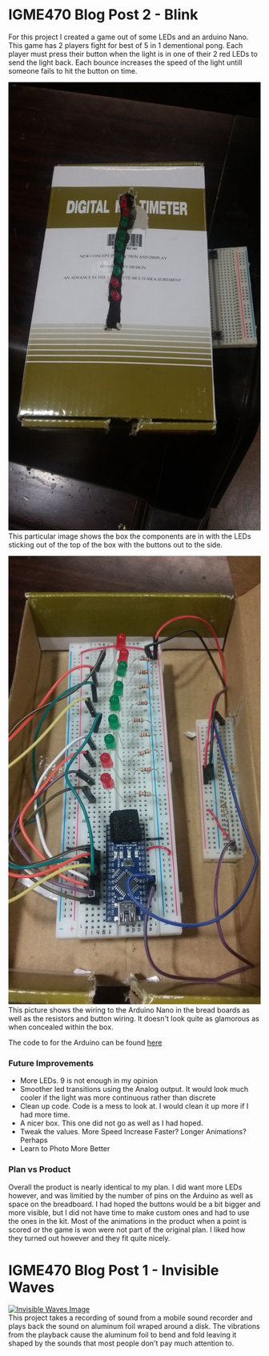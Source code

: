 # IGME470 Blog Post 2 - Blink
For this project I created a game out of some LEDs and an arduino Nano. This game has 2 players fight for best of 5  in 1 dementional pong. Each player must press their button when the light is in one of their 2 red LEDs to send the light back. Each bounce increases the speed of the light untill someone fails to hit the button on time.
 
![Boxed Image](https://github.com/BrokenScience/IGME470/blob/master/Images/BlinkBox.jpg)
This particular image shows the box the components are in with the LEDs sticking out of the top of the box with the buttons out to the side.
 
![UnBoxed Image](https://github.com/BrokenScience/IGME470/blob/master/Images/BlinkUnBox.jpg)
This picture shows the wiring to the Arduino Nano in the bread boards as well as the resistors and button wiring. It doesn't look quite as glamorous as when concealed within the box.
 
The code to for the Arduino can be found [here](https://github.com/BrokenScience/IGME470/blob/master/Projects/Blink.ino)

### Future Improvements
- More LEDs. 9 is not enough in my opinion
- Smoother led transitions using the Analog output. It would look much cooler if the light was more continuous rather than discrete
- Clean up code. Code is a mess to look at. I would clean it up more if I had more time.
-  A nicer box. This one did not go as well as I had hoped.
- Tweak the values. More Speed Increase Faster? Longer Animations? Perhaps
- Learn to Photo More Better
 
 ### Plan vs Product
 Overall the product is nearly identical to my plan. I did want more LEDs however, and was limitied by the number of pins on the Arduino as well as space on the breadboard. I had hoped the buttons would be a bit bigger and more visible, but I did not have time to make custom ones and had to use the ones in the kit. Most of the animations in the product when a point is scored or the game is won were not part of the original plan. I liked how they turned out however and they fit quite nicely.
 
# IGME470 Blog Post 1 - Invisible Waves
[![Invisible Waves Image](https://i.vimeocdn.com/filter/overlay?src0=https%3A%2F%2Fi.vimeocdn.com%2Fvideo%2F665004012_1280x720.jpg&src1=https%3A%2F%2Ff.vimeocdn.com%2Fimages_v6%2Fshare%2Fplay_icon_overlay.png)](https://vimeo.com/241423111)\
This project takes a recording of sound from a mobile sound recorder and plays back the sound on aluminum foil wraped around a disk. The vibrations from the playback cause the aluminum foil to bend and fold leaving it shaped by the sounds that most people don't pay much attention to.
